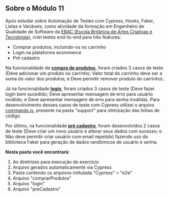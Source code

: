 ## Sobre o Módulo 11

Após estudar sobre Automação de Testes com Cypress, Hooks, Faker, Listas e Variáveis, como atividade da formação em Engenheiro de Qualidade de Software da [EBAC (Escola Britânica de Artes Criativas e Tecnologia)](https://ebaconline.com.br/engenheiro-de-qualidade), criei testes end-to-end para três features:

* Comprar produtos, incluindo-os no carrinho
* Login na plataforma ecommerce
* Pré cadastro

Na funcionalidade de [__compra de produtos__](https://github.com/joycepontesf/exercicios_ebac/blob/main/MOD-11/cypress/e2e/comprarProdutos.cy.js), foram criados 3 casos de teste (Deve adicionar um produto no carrinho; Valor total do carrinho deve ser a soma do valor dos produtos; e Deve permitir remover produto do carrinho).

Já na funcionalidade [__login__](https://github.com/joycepontesf/exercicios_ebac/blob/main/MOD-11/cypress/e2e/login.cy.js), foram criados 3 casos de teste (Deve fazer login bem sucedido; Deve apresentar mensagem de erro para usuário inválido; e Deve apresentar mensagem de erro para senha inválida). Para desenvolvimento desses casos de teste com Cypress utilizei o arquivo [commands.js](https://github.com/joycepontesf/exercicios_ebac/blob/main/MOD-11/cypress/support/commands.js), presente na pasta "support" para otimização das linhas de código.

Por último, na funcionalidade [__pré cadastro__](https://github.com/joycepontesf/exercicios_ebac/blob/main/MOD-11/cypress/e2e/preCadastro.cy.js), foram desenvolvidos 2 casos de teste (Deve criar um novo usuário e alterar seus dados com sucesso; e Não deve permitir criar usuário com email repetido) fazendo uso da biblioteca Faker para geração de dados randômicos de usuário e senha.

__Nesta pasta você encontrará:__

1. As diretrizes para execução do exercício
2. Arquivo gerados automaticamente via Cypress
3. Pasta contendo os arquivos intitulada "Cypress" > "e2e"
4. Arquivo "comprarProdutos"
5. Arquivo "login"
6. Arquivo "preCadastro"
